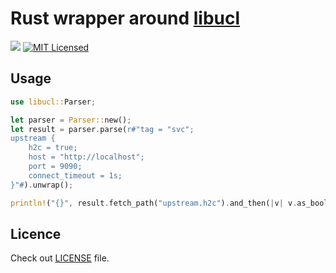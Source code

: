 # Rust wrapper around [libucl][libucl]

![](https://github.com/draft6/libucl-rs/workflows/Build/badge.svg)
[![MIT Licensed](https://img.shields.io/badge/Licence-MIT-blue.svg)](https://opensource.org/licenses/MIT)

## Usage

```rust
use libucl::Parser;

let parser = Parser::new();
let result = parser.parse(r#"tag = "svc";
upstream {
    h2c = true;
    host = "http://localhost";
    port = 9090;
    connect_timeout = 1s;
}"#).unwrap();

println!("{}", result.fetch_path("upstream.h2c").and_then(|v| v.as_bool()));
```

## Licence

Check out [LICENSE](LICENSE) file.

[libucl]: https://github.com/vstakhov/libucl "Universal configuration library parser"
